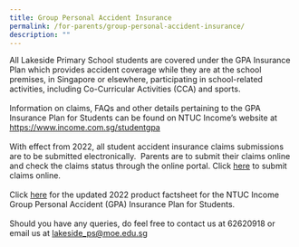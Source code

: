 ```yaml
---
title: Group Personal Accident Insurance
permalink: /for-parents/group-personal-accident-insurance/
description: ""
---
```

All Lakeside Primary School students are covered under the GPA Insurance Plan which provides accident coverage while they are at the school premises, in Singapore or elsewhere, participating in school-related activities, including Co-Curricular Activities (CCA) and sports.
<br><br>
Information on claims, FAQs and other details pertaining to the GPA Insurance Plan for Students can be found on NTUC Income’s website at <a href="https://www.income.com.sg/studentgpa" target="_blank"> https://www.income.com.sg/studentgpa</a> 
<br><br>
With effect from 2022, all student accident insurance claims submissions are to be submitted electronically.  Parents are to submit their claims online and check the claims status through the online portal. Click <a href="https://studentgpa.incomegroupins.com.sg/#/" target="_blank">here</a> to submit claims online. 
<br><br>
Click <a href="https://for.edu.sg/mlt49t" target="_blank">here</a> for the updated 2022 product factsheet for the NTUC Income Group Personal Accident (GPA) Insurance Plan for Students. 
<br><br>
Should you have any queries, do feel free to contact us at 62620918 or email us at lakeside_ps@moe.edu.sg